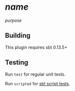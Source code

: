 # $name$

$purpose$


## Building

This plugin requires sbt 0.13.5+

## Testing

Run `test` for regular unit tests.

Run `scripted` for [sbt script tests](http://www.scala-sbt.org/0.13/docs/Testing-sbt-plugins.html).
